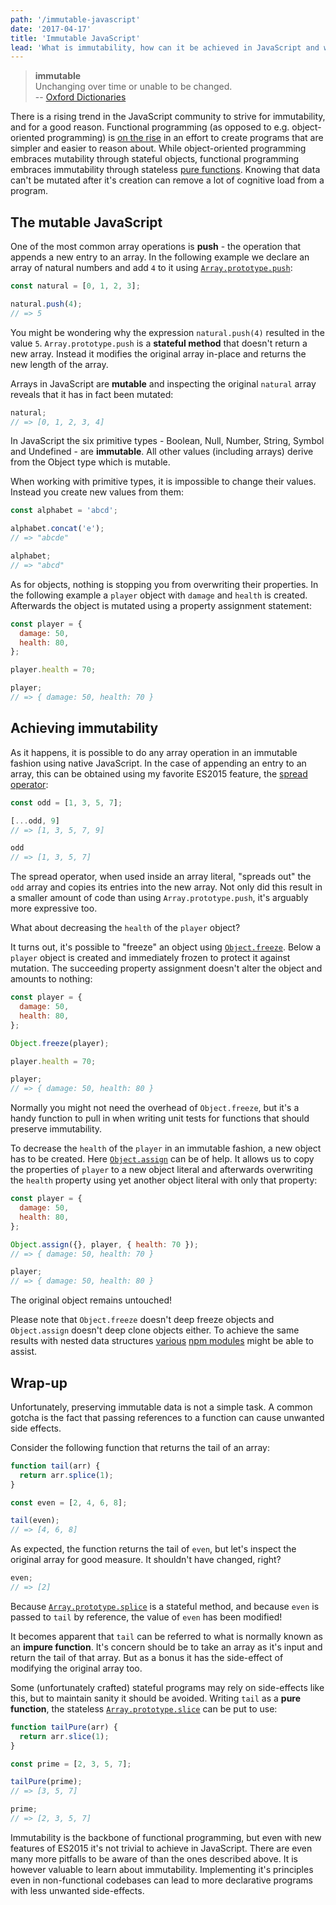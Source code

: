 ```yaml
---
path: '/immutable-javascript'
date: '2017-04-17'
title: 'Immutable JavaScript'
lead: 'What is immutability, how can it be achieved in JavaScript and why should you care?'
---
```


> **immutable**<br>
> Unchanging over time or unable to be changed.<br>
> -- [Oxford Dictionaries](https://en.oxforddictionaries.com/definition/immutable)

There is a rising trend in the JavaScript community to strive for immutability, and for a good reason. Functional programming (as opposed to e.g. object-oriented programming) is [on the rise](https://medium.com/javascript-scene/the-rise-and-fall-and-rise-of-functional-programming-composable-software-c2d91b424c8c) in an effort to create programs that are simpler and easier to reason about. While object-oriented programming embraces mutability through stateful objects, functional programming embraces immutability through stateless [pure functions](https://en.wikipedia.org/wiki/Pure_function). Knowing that data can't be mutated after it's creation can remove a lot of cognitive load from a program.

## The mutable JavaScript

One of the most common array operations is **push** - the operation that appends a new entry to an array. In the following example we declare an array of natural numbers and add `4` to it using [`Array.prototype.push`](https://developer.mozilla.org/en-US/docs/Web/JavaScript/Reference/Global_Objects/Array/push):

```js
const natural = [0, 1, 2, 3];

natural.push(4);
// => 5
```

You might be wondering why the expression `natural.push(4)` resulted in the value `5`. `Array.prototype.push` is a **stateful method** that doesn't return a new array. Instead it modifies the original array in-place and returns the new length of the array.

Arrays in JavaScript are **mutable** and inspecting the original `natural` array reveals that it has in fact been mutated:

```js
natural;
// => [0, 1, 2, 3, 4]
```

In JavaScript the six primitive types - Boolean, Null, Number, String, Symbol and Undefined - are **immutable**. All other values (including arrays) derive from the Object type which is mutable.

When working with primitive types, it is impossible to change their values. Instead you create new values from them:

```js
const alphabet = 'abcd';

alphabet.concat('e');
// => "abcde"

alphabet;
// => "abcd"
```

As for objects, nothing is stopping you from overwriting their properties. In the following example a `player` object with `damage` and `health` is created. Afterwards the object is mutated using a property assignment statement:

```js
const player = {
  damage: 50,
  health: 80,
};

player.health = 70;

player;
// => { damage: 50, health: 70 }
```

## Achieving immutability

As it happens, it is possible to do any array operation in an immutable fashion using native JavaScript. In the case of appending an entry to an array, this can be obtained using my favorite ES2015 feature, the [spread operator](https://developer.mozilla.org/en/docs/Web/JavaScript/Reference/Operators/Spread_operator):

<!-- prettier-ignore -->
```js
const odd = [1, 3, 5, 7];

[...odd, 9]
// => [1, 3, 5, 7, 9]

odd
// => [1, 3, 5, 7]
```

The spread operator, when used inside an array literal, "spreads out" the `odd` array and copies its entries into the new array. Not only did this result in a smaller amount of code than using `Array.prototype.push`, it's arguably more expressive too.

What about decreasing the `health` of the `player` object?

It turns out, it's possible to "freeze" an object using [`Object.freeze`](https://developer.mozilla.org/en-US/docs/Web/JavaScript/Reference/Global_Objects/Object/freeze). Below a `player` object is created and immediately frozen to protect it against mutation. The succeeding property assignment doesn't alter the object and amounts to nothing:

```js
const player = {
  damage: 50,
  health: 80,
};

Object.freeze(player);

player.health = 70;

player;
// => { damage: 50, health: 80 }
```

Normally you might not need the overhead of `Object.freeze`, but it's a handy function to pull in when writing unit tests for functions that should preserve immutability.

To decrease the `health` of the `player` in an immutable fashion, a new object has to be created. Here [`Object.assign`](https://developer.mozilla.org/en-US/docs/Web/JavaScript/Reference/Global_Objects/Object/assign) can be of help. It allows us to copy the properties of `player` to a new object literal and afterwards overwriting the `health` property using yet another object literal with only that property:

```js
const player = {
  damage: 50,
  health: 80,
};

Object.assign({}, player, { health: 70 });
// => { damage: 50, health: 70 }

player;
// => { damage: 50, health: 80 }
```

The original object remains untouched!

Please note that `Object.freeze` doesn't deep freeze objects and `Object.assign` doesn't deep clone objects either. To achieve the same results with nested data structures [various](https://www.npmjs.com/package/deep-freeze) [npm modules](https://www.npmjs.com/package/clone) might be able to assist.

## Wrap-up

Unfortunately, preserving immutable data is not a simple task. A common gotcha is the fact that passing references to a function can cause unwanted side effects.

Consider the following function that returns the tail of an array:

```js
function tail(arr) {
  return arr.splice(1);
}

const even = [2, 4, 6, 8];

tail(even);
// => [4, 6, 8]
```

As expected, the function returns the tail of `even`, but let's inspect the original array for good measure. It shouldn't have changed, right?

```js
even;
// => [2]
```

Because [`Array.prototype.splice`](https://developer.mozilla.org/en-US/docs/Web/JavaScript/Reference/Global_Objects/Array/splice) is a stateful method, and because `even` is passed to `tail` by reference, the value of `even` has been modified!

It becomes apparent that `tail` can be referred to what is normally known as an **impure function**. It's concern should be to take an array as it's input and return the tail of that array. But as a bonus it has the side-effect of modifying the original array too.

Some (unfortunately crafted) stateful programs may rely on side-effects like this, but to maintain sanity it should be avoided. Writing `tail` as a **pure function**, the stateless [`Array.prototype.slice`](https://developer.mozilla.org/en-US/docs/Web/JavaScript/Reference/Global_Objects/Array/slice) can be put to use:

```js
function tailPure(arr) {
  return arr.slice(1);
}

const prime = [2, 3, 5, 7];

tailPure(prime);
// => [3, 5, 7]

prime;
// => [2, 3, 5, 7]
```

Immutability is the backbone of functional programming, but even with new features of ES2015 it's not trivial to achieve in JavaScript. There are even many more pitfalls to be aware of than the ones described above. It is however valuable to learn about immutability. Implementing it's principles even in non-functional codebases can lead to more declarative programs with less unwanted side-effects.
